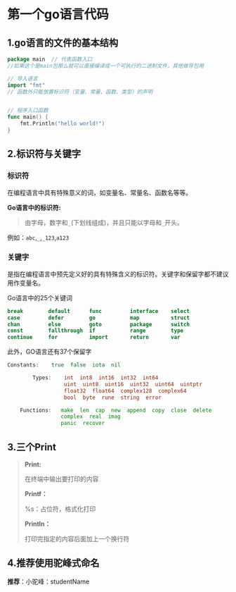 # 第一个go语言代码

## 1.go语言的文件的基本结构

```go
package main  // 代表函数入口
//如果这个是main包那么就可以直接编译成一个可执行的二进制文件，其他做导包用

// 导入语言
import "fmt"
// 函数外只能放置标识符（变量、常量、函数、类型）的声明


// 程序入口函数
func main() {
	fmt.Println("hello world!")
}
```



## 2.标识符与关键字

### 标识符

在编程语言中具有特殊意义的词，如变量名、常量名、函数名等等。

**Go语言中的标识符:**

> 由字母，数字和`_`(下划线组成)，并且只能以字母和`_`开头。

例如：`abc`,`_`,`_123`,`a123`

### 关键字

是指在编程语言中预先定义好的具有特殊含义的标识符。关键字和保留字都不建议用作变量名。

Go语言中的25个关键词

```go
break        default      func         interface    select
case         defer        go           map          struct
chan         else         goto         package      switch
const        fallthrough  if           range        type
continue     for          import       return       var
```

此外，GO语言还有37个保留字

```go
Constants:    true  false  iota  nil

        Types:    int  int8  int16  int32  int64  
                  uint  uint8  uint16  uint32  uint64  uintptr
                  float32  float64  complex128  complex64
                  bool  byte  rune  string  error

    Functions:   make  len  cap  new  append  copy  close  delete
                 complex  real  imag
                 panic  recover
```



## 3.三个Print

> **Print:**
>
> 在终端中输出要打印的内容 
>
> **Printf：**
>
> %s：占位符，格式化打印
>
> **Println：**
>
> 打印完指定的内容后面加上一个换行符





## 4.推荐使用驼峰式命名

**推荐**：小驼峰：studentName 

 

